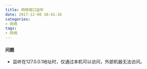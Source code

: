 ```yaml
---
title: 网络端口监听
date: 2017-12-08 10:41:16
categories: 
- 网络
tags: 
- 网络
---
```



#### 问题
- 监听在127.0.0.1地址时，仅通过本机可以访问，外部机器无法访问。